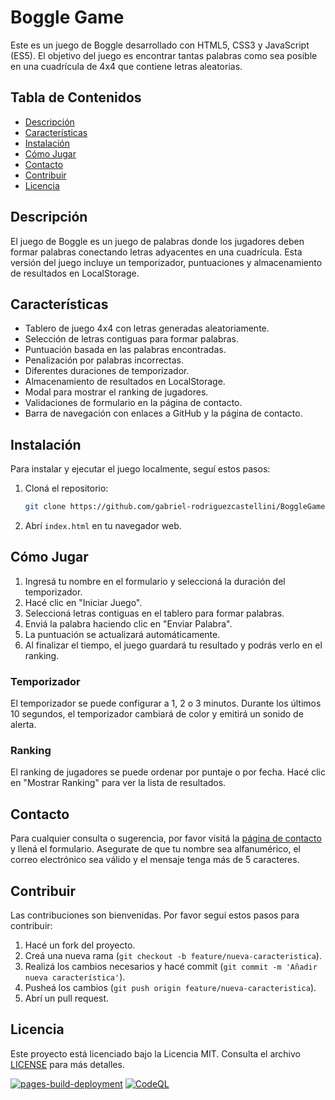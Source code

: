 # Boggle Game

Este es un juego de Boggle desarrollado con HTML5, CSS3 y JavaScript (ES5). El objetivo del juego es encontrar tantas palabras como sea posible en una cuadrícula de 4x4 que contiene letras aleatorias.

## Tabla de Contenidos

- [Descripción](#descripción)
- [Características](#características)
- [Instalación](#instalación)
- [Cómo Jugar](#cómo-jugar)
- [Contacto](#contacto)
- [Contribuir](#contribuir)
- [Licencia](#licencia)

## Descripción

El juego de Boggle es un juego de palabras donde los jugadores deben formar palabras conectando letras adyacentes en una cuadrícula. Esta versión del juego incluye un temporizador, puntuaciones y almacenamiento de resultados en LocalStorage.

## Características

- Tablero de juego 4x4 con letras generadas aleatoriamente.
- Selección de letras contiguas para formar palabras.
- Puntuación basada en las palabras encontradas.
- Penalización por palabras incorrectas.
- Diferentes duraciones de temporizador.
- Almacenamiento de resultados en LocalStorage.
- Modal para mostrar el ranking de jugadores.
- Validaciones de formulario en la página de contacto.
- Barra de navegación con enlaces a GitHub y la página de contacto.

## Instalación

Para instalar y ejecutar el juego localmente, seguí estos pasos:

1. Cloná el repositorio:

   ```bash
   git clone https://github.com/gabriel-rodriguezcastellini/BoggleGame.git
   ```

2. Abrí `index.html` en tu navegador web.

## Cómo Jugar

1. Ingresá tu nombre en el formulario y seleccioná la duración del temporizador.
2. Hacé clic en "Iniciar Juego".
3. Seleccioná letras contiguas en el tablero para formar palabras.
4. Enviá la palabra haciendo clic en "Enviar Palabra".
5. La puntuación se actualizará automáticamente.
6. Al finalizar el tiempo, el juego guardará tu resultado y podrás verlo en el ranking.

### Temporizador

El temporizador se puede configurar a 1, 2 o 3 minutos. Durante los últimos 10 segundos, el temporizador cambiará de color y emitirá un sonido de alerta.

### Ranking

El ranking de jugadores se puede ordenar por puntaje o por fecha. Hacé clic en "Mostrar Ranking" para ver la lista de resultados.

## Contacto

Para cualquier consulta o sugerencia, por favor visitá la [página de contacto](contact.html) y llená el formulario. Asegurate de que tu nombre sea alfanumérico, el correo electrónico sea válido y el mensaje tenga más de 5 caracteres.

## Contribuir

Las contribuciones son bienvenidas. Por favor seguí estos pasos para contribuir:

1. Hacé un fork del proyecto.
2. Creá una nueva rama (`git checkout -b feature/nueva-caracteristica`).
3. Realizá los cambios necesarios y hacé commit (`git commit -m 'Añadir nueva característica'`).
4. Pusheá los cambios (`git push origin feature/nueva-caracteristica`).
5. Abrí un pull request.

## Licencia

Este proyecto está licenciado bajo la Licencia MIT. Consulta el archivo [LICENSE](LICENSE) para más detalles.

[![pages-build-deployment](https://github.com/gabriel-rodriguezcastellini/BoggleGame/actions/workflows/pages/pages-build-deployment/badge.svg)](https://github.com/gabriel-rodriguezcastellini/BoggleGame/actions/workflows/pages/pages-build-deployment)
[![CodeQL](https://github.com/gabriel-rodriguezcastellini/BoggleGame/actions/workflows/codeql.yml/badge.svg)](https://github.com/gabriel-rodriguezcastellini/BoggleGame/actions/workflows/codeql.yml)
